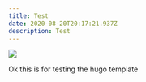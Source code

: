 ```yaml
---
title: Test
date: 2020-08-20T20:17:21.937Z
description: Test
---
```

![](/img/back-office.png)

Ok this is for testing the hugo  template